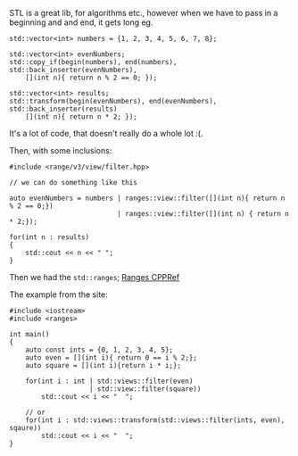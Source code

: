 STL is a great lib, for algorithms etc., however when we have to pass in a beginning and and end, it gets long eg. 
```
std::vector<int> numbers = {1, 2, 3, 4, 5, 6, 7, 8};

std::vector<int> evenNumbers; 
std::copy_if(begin(numbers), end(numbers), std::back_inserter(evenNumbers), 
	[](int n){ return n % 2 == 0; });

std::vector<int> results;
std::transform(begin(evenNumbers), end(evenNumbers), std::back_inserter(results)
	[](int n){ return n * 2; });
```

It's a lot of code, that doesn't really do a whole lot :(. 

Then, with some inclusions: 
```
#include <range/v3/view/filter.hpp>

// we can do something like this

auto evenNumbers = numbers | ranges::view::filter([](int n){ return n % 2 == 0;})
						   | ranges::view::filter([](int n) { return n * 2;});

for(int n : results)
{ 
	std::cout << n << " ";
}
```



Then we had the `std::ranges`;
[Ranges CPPRef](https://en.cppreference.com/w/cpp/ranges)

The example from the site: 
```
#include <iostream>
#include <ranges>

int main() 
{ 
	auto const ints = {0, 1, 2, 3, 4, 5};
	auto even = [](int i){ return 0 == i % 2;};
	auto square = [](int i){return i * i;};
	
	for(int i : int | std::views::filter(even)
					| std::view::filter(square))
		std::cout << i << "  ";

	// or
	for(int i : std::views::transform(std::views::filter(ints, even), sqaure))
		std::cout << i << "  ";
}

